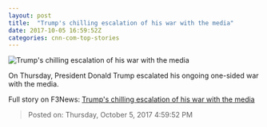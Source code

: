 ```yaml
---
layout: post
title:  "Trump's chilling escalation of his war with the media"
date: 2017-10-05 16:59:52Z
categories: cnn-com-top-stories
---
```


![Trump's chilling escalation of his war with the media](http://i2.cdn.cnn.com/cnnnext/dam/assets/171002155917-04-donald-trump-1002-super-tease.jpg)

On Thursday, President Donald Trump escalated his ongoing one-sided war with the media.


Full story on F3News: [Trump's chilling escalation of his war with the media](http://www.f3nws.com/n/SYzDEB)

> Posted on: Thursday, October 5, 2017 4:59:52 PM
